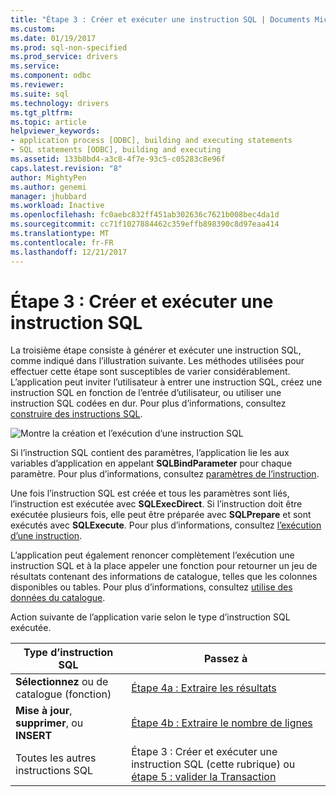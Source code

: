 ```yaml
---
title: "Étape 3 : Créer et exécuter une instruction SQL | Documents Microsoft"
ms.custom: 
ms.date: 01/19/2017
ms.prod: sql-non-specified
ms.prod_service: drivers
ms.service: 
ms.component: odbc
ms.reviewer: 
ms.suite: sql
ms.technology: drivers
ms.tgt_pltfrm: 
ms.topic: article
helpviewer_keywords:
- application process [ODBC], building and executing statements
- SQL statements [ODBC], building and executing
ms.assetid: 133b8bd4-a3c8-4f7e-93c5-c05283c8e96f
caps.latest.revision: "8"
author: MightyPen
ms.author: genemi
manager: jhubbard
ms.workload: Inactive
ms.openlocfilehash: fc0aebc832ff451ab302636c7621b008bec4da1d
ms.sourcegitcommit: cc71f1027884462c359effb898390c8d97eaa414
ms.translationtype: MT
ms.contentlocale: fr-FR
ms.lasthandoff: 12/21/2017
---
```

# <a name="step-3-build-and-execute-an-sql-statement"></a>Étape 3 : Créer et exécuter une instruction SQL
La troisième étape consiste à générer et exécuter une instruction SQL, comme indiqué dans l’illustration suivante. Les méthodes utilisées pour effectuer cette étape sont susceptibles de varier considérablement. L’application peut inviter l’utilisateur à entrer une instruction SQL, créez une instruction SQL en fonction de l’entrée d’utilisateur, ou utiliser une instruction SQL codées en dur. Pour plus d’informations, consultez [construire des instructions SQL](../../../odbc/reference/develop-app/constructing-sql-statements.md).  
  
 ![Montre la création et l’exécution d’une instruction SQL](../../../odbc/reference/develop-app/media/pr13.gif "pr13")  
  
 Si l’instruction SQL contient des paramètres, l’application lie les aux variables d’application en appelant **SQLBindParameter** pour chaque paramètre. Pour plus d’informations, consultez [paramètres de l’instruction](../../../odbc/reference/develop-app/statement-parameters.md).  
  
 Une fois l’instruction SQL est créée et tous les paramètres sont liés, l’instruction est exécutée avec **SQLExecDirect**. Si l’instruction doit être exécutée plusieurs fois, elle peut être préparée avec **SQLPrepare** et sont exécutés avec **SQLExecute**. Pour plus d’informations, consultez [l’exécution d’une instruction](../../../odbc/reference/develop-app/executing-a-statement.md).  
  
 L’application peut également renoncer complètement l’exécution une instruction SQL et à la place appeler une fonction pour retourner un jeu de résultats contenant des informations de catalogue, telles que les colonnes disponibles ou tables. Pour plus d’informations, consultez [utilise des données du catalogue](../../../odbc/reference/develop-app/uses-of-catalog-data.md).  
  
 Action suivante de l’application varie selon le type d’instruction SQL exécutée.  
  
|Type d’instruction SQL|Passez à|  
|---------------------------|----------------|  
|**Sélectionnez** ou de catalogue (fonction)|[Étape 4a : Extraire les résultats](../../../odbc/reference/develop-app/step-4a-fetch-the-results.md)|  
|**Mise à jour**, **supprimer**, ou **INSERT**|[Étape 4b : Extraire le nombre de lignes](../../../odbc/reference/develop-app/step-4b-fetch-the-row-count.md)|  
|Toutes les autres instructions SQL|Étape 3 : Créer et exécuter une instruction SQL (cette rubrique) ou [étape 5 : valider la Transaction](../../../odbc/reference/develop-app/step-5-commit-the-transaction.md)|

